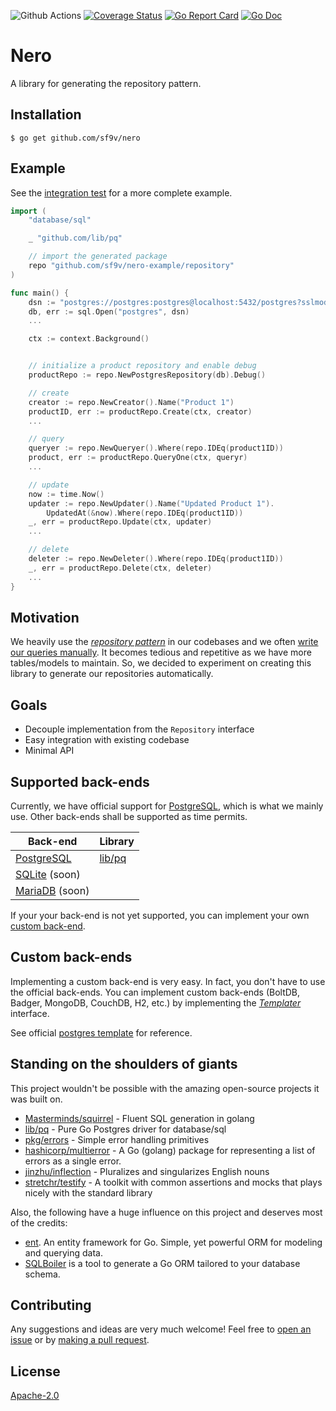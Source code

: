 ![Github Actions](https://github.com/sf9v/nero/workflows/test/badge.svg)
[![Coverage Status](https://coveralls.io/repos/github/sf9v/nero/badge.svg?branch=main)](https://coveralls.io/github/sf9v/nero?branch=main)
[![Go Report Card](https://goreportcard.com/badge/github.com/sf9v/nero)](https://goreportcard.com/report/github.com/sf9v/nero)
[![Go Doc](https://pkg.go.dev/badge/github.com/sf9v/nero)](https://pkg.go.dev/github.com/sf9v/nero)

# Nero

A library for generating the repository pattern.

## Installation

```console
$ go get github.com/sf9v/nero
```

## Example

See the [integration test](./test/integration/playerrepo) for a more complete example.

```go
import (
    "database/sql"

    _ "github.com/lib/pq"

    // import the generated package
    repo "github.com/sf9v/nero-example/repository"
)

func main() {
    dsn := "postgres://postgres:postgres@localhost:5432/postgres?sslmode=disable"
    db, err := sql.Open("postgres", dsn)
    ...

    ctx := context.Background()


    // initialize a product repository and enable debug
    productRepo := repo.NewPostgresRepository(db).Debug()

    // create
    creator := repo.NewCreator().Name("Product 1")
    productID, err := productRepo.Create(ctx, creator)
    ...

    // query
    queryer := repo.NewQueryer().Where(repo.IDEq(product1ID))
    product, err := productRepo.QueryOne(ctx, queryr)
    ...

    // update
    now := time.Now()
    updater := repo.NewUpdater().Name("Updated Product 1").
        UpdatedAt(&now).Where(repo.IDEq(product1ID))
    _, err = productRepo.Update(ctx, updater)
    ...

    // delete
    deleter := repo.NewDeleter().Where(repo.IDEq(product1ID))
    _, err = productRepo.Delete(ctx, deleter)
    ...
}
```

## Motivation

We heavily use the _[repository pattern](https://threedots.tech/post/repository-pattern-in-go/)_ in our codebases and we often [write our queries manually](https://golang.org/pkg/database/sql/#example_DB_QueryContext). It becomes tedious and repetitive as we have more tables/models to maintain. So, we decided to experiment on creating this library to generate our repositories automatically.

## Goals

- Decouple implementation from the `Repository` interface
- Easy integration with existing codebase
- Minimal API

## Supported back-ends

Currently, we have official support for [PostgreSQL](postgresql.org), which is what we mainly use. Other back-ends shall be supported as time permits.

| Back-end                              | Library                            |
| ------------------------------------- | ---------------------------------- |
| [PostgreSQL](https://postgresql.org)  | [lib/pq](http://github.com/lib/pq) |
| [SQLite](https://sqlite.org) (soon)   |                                    |
| [MariaDB](https://mariadb.org/) (soon)|                                    |

If your your back-end is not yet supported, you can implement your own [custom back-end](#custom-back-ends).

## Custom back-ends

Implementing a custom back-end is very easy. In fact, you don't have to use the official back-ends. You can implement custom back-ends (BoltDB, Badger, MongoDB, CouchDB, H2, etc.) by implementing the [_Templater_](./template.go) interface. 

See official [postgres template](./pg_template.go) for reference.

## Standing on the shoulders of giants

This project wouldn't be possible with the amazing open-source projects it was built on.

- [Masterminds/squirrel](https://github.com/Masterminds/squirrel) - Fluent SQL generation in golang
- [lib/pq](https://github.com/lib/pq) - Pure Go Postgres driver for database/sql
- [pkg/errors](https://github.com/pkg/errors) - Simple error handling primitives
- [hashicorp/multierror](https://github.com/hashicorp/go-multierror) - A Go (golang) package for representing a list of errors as a single error.
- [jinzhu/inflection](https://github.com/jinzhu/inflection) - Pluralizes and singularizes English nouns
- [stretchr/testify](https://github.com/stretchr/testify) - A toolkit with common assertions and mocks that plays nicely with the standard library

Also, the following have a huge influence on this project and deserves most of the credits:

- [ent](https://github.com/facebook/ent). An entity framework for Go. Simple, yet powerful ORM for modeling and querying data.
- [SQLBoiler](https://github.com/volatiletech/sqlboiler) is a tool to generate a Go ORM tailored to your database schema.

## Contributing

Any suggestions and ideas are very much welcome! Feel free to [open an issue](https://github.com/sf9v/nero/issues) or by [making a pull request](https://github.com/sf9v/nero/pulls).


## License

[Apache-2.0](LICENSE)